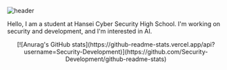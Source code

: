 
![header](https://capsule-render.vercel.app/api?type=waving&color=gradient&animation=fadeIn&fontAlignY=38&height=300&section=header&text=Hello%20I`m%20Security-Development&fontSize=40)

Hello, I am a student at Hansei Cyber ​​Security High School.
I'm working on security and development, and I'm interested in AI.

<p align="center">
[![Anurag's GitHub stats](https://github-readme-stats.vercel.app/api?username=Security-Development)](https://github.com/Security-Development/github-readme-stats)
</p>
